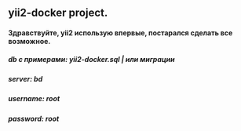 ## yii2-docker project. 
#### Здравствуйте, yii2 использую впервые, постарался сделать все возможное.
##### db с примерами: yii2-docker.sql | или миграции
##### server: bd
##### username: root
##### password: root
